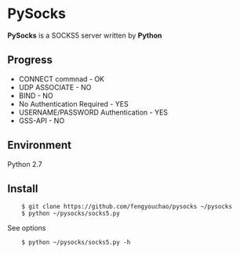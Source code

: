 # PySocks
**PySocks** is a SOCKS5 server written by **Python**

## Progress

* CONNECT commnad - OK
* UDP ASSOCIATE - NO
* BIND - NO
* No Authentication Required - YES
* USERNAME/PASSWORD Authentication - YES
* GSS-API - NO

## Environment
Python 2.7

## Install


```
    $ git clone https://github.com/fengyouchao/pysocks ~/pysocks
    $ python ~/pysocks/socks5.py
```
See options

```
    $ python ~/pysocks/socks5.py -h
```
